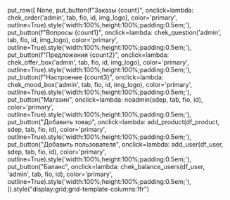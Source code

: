 put_row([
        None,
        put_button(f"Заказы {count}", onclick=lambda: chek_order('admin', tab, fio, id, img_logo), color='primary', outline=True).style('width:100%;height:100%;padding:0.5em;'), 
        put_button(f"Вопросы {count1}", onclick=lambda: chek_question('admin', tab, fio, id, img_logo), color='primary', outline=True).style('width:100%;height:100%;padding:0.5em;'),
        put_button(f"Предложения {count2}", onclick=lambda: chek_offer_box('admin', tab, fio, id, img_logo), color='primary', outline=True).style('width:100%;height:100%;padding:0.5em;'), 
        put_button(f"Настроение {count3}", onclick=lambda: chek_mood_box('admin', tab, fio, id, img_logo), color='primary', outline=True).style('width:100%;height:100%;padding:0.5em;'), 
        put_button("Магазин", onclick=lambda: noadmin(sdep, tab, fio, id), color='primary', outline=True).style('width:100%;height:100%;padding:0.5em;'),
        put_button("Добавить товар", onclick=lambda: add_product(df_product, sdep, tab, fio, id), color='primary', outline=True).style('width:100%;height:100%;padding:0.5em;'),
        put_button("Добавить пользователя", onclick=lambda: add_user(df_user, sdep, tab, fio, id), color='primary', outline=True).style('width:100%;height:100%;padding:0.5em;'),
        put_button("Баланс", onclick=lambda: chek_balance_users(df_user, 'admin', tab, fio, id), color='primary', outline=True).style('width:100%;height:100%;padding:0.5em;'),
        ]).style("display:grid;grid-template-columns:1fr")
